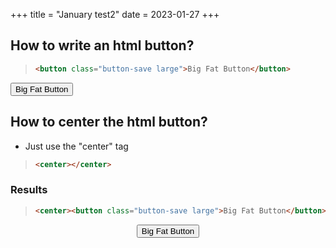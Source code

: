 +++
title = "January test2"
date = 2023-01-27
+++

 ## How to write an html button?

> ```html
> <button class="button-save large">Big Fat Button</button>
> ```

<button class="button-save large">Big Fat Button</button>

 ## How to center the html button?
* Just use the "center" tag
> ```html
> <center></center>
> ```
### Results

> ```html
> <center><button class="button-save large">Big Fat Button</button></center>
> ```

<center><button class="button-save large">Big Fat Button</button></center>
